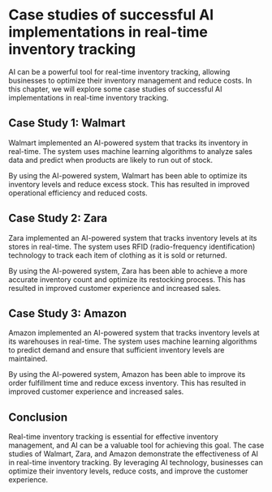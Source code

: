 # Case studies of successful AI implementations in real-time inventory tracking

AI can be a powerful tool for real-time inventory tracking, allowing businesses to optimize their inventory management and reduce costs. In this chapter, we will explore some case studies of successful AI implementations in real-time inventory tracking.

Case Study 1: Walmart
---------------------

Walmart implemented an AI-powered system that tracks its inventory in real-time. The system uses machine learning algorithms to analyze sales data and predict when products are likely to run out of stock.

By using the AI-powered system, Walmart has been able to optimize its inventory levels and reduce excess stock. This has resulted in improved operational efficiency and reduced costs.

Case Study 2: Zara
------------------

Zara implemented an AI-powered system that tracks inventory levels at its stores in real-time. The system uses RFID (radio-frequency identification) technology to track each item of clothing as it is sold or returned.

By using the AI-powered system, Zara has been able to achieve a more accurate inventory count and optimize its restocking process. This has resulted in improved customer experience and increased sales.

Case Study 3: Amazon
--------------------

Amazon implemented an AI-powered system that tracks inventory levels at its warehouses in real-time. The system uses machine learning algorithms to predict demand and ensure that sufficient inventory levels are maintained.

By using the AI-powered system, Amazon has been able to improve its order fulfillment time and reduce excess inventory. This has resulted in improved customer experience and increased sales.

Conclusion
----------

Real-time inventory tracking is essential for effective inventory management, and AI can be a valuable tool for achieving this goal. The case studies of Walmart, Zara, and Amazon demonstrate the effectiveness of AI in real-time inventory tracking. By leveraging AI technology, businesses can optimize their inventory levels, reduce costs, and improve the customer experience.
